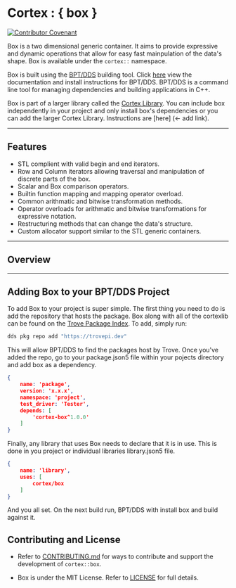 # Cortex : { box }

[![Contributor Covenant](https://img.shields.io/badge/Contributor%20Covenant-2.1-4baaaa.svg)](CODE_OF_CONDUCT.md)

Box is a two dimensional generic container. It aims to provide expressive and dynamic operations that allow for easy fast mainpulation of the data's shape. Box is available under the `cortex::` namespace.

Box is built using the [BPT/DDS](https://github.com/vector-of-bool/dds) building tool. Click [here](https://dds.pizza) view the documentation and install instructions for BPT/DDS. BPT/DDS is a command line tool for managing dependencies and building applications in C++.

Box is part of a larger library called the [Cortex Library](https://github.com/cortexlib/cortexlib). You can include box independently in your project and only install box's dependencies or you can add the larger Cortex Library. Instructions are [here] (<- add link).

---

## Features

- STL complient with valid begin and end iterators.
- Row and Column iterators allowing traversal and manipulation of discrete parts of the box.
- Scalar and Box comparison operators.
- Builtin function mapping and mapping operator overload.
- Common arithmatic and bitwise transformation methods.
- Operator overloads for arithmatic and bitwise transformations for expressive notation.
- Restructuring methods that can change the data's structure.
- Custom allocator support similar to the STL generic containers.

---

## Overview



---

## Adding Box to your BPT/DDS Project

To add Box to your project is super simple. The first thing you need to do is add the repository that hosts the package. Box along with all of the cortexlib can be found on the [Trove Package Index](https://trovepi.dev). To add, simply run:

```sh
dds pkg repo add "https://trovepi.dev"
```

This will allow BPT/DDS to find the packages host by Trove. Once you've added the repo, go to your package.json5 file within your pojects directory and add box as a dependency.

```json
{
    name: 'package',
    version: 'x.x.x',
    namespace: 'project',
    test_driver: 'Tester',
    depends: [
        'cortex-box^1.0.0'
    ]
}
```

Finally, any library that uses Box needs to declare that it is in use. This is done in you project or individual libraries library.json5 file.

```json
{
    name: 'library',
    uses: [
        cortex/box
    ]
}
```

And you all set. On the next build run, BPT/DDS with install box and build against it.

## Contributing and License

- Refer to [CONTRIBUTING.md](./CONTRIBUTING.md) for ways to contribute and support the development of `cortex::box`.

- Box is under the MIT License. Refer to [LICENSE](./LICENSE) for full details.
